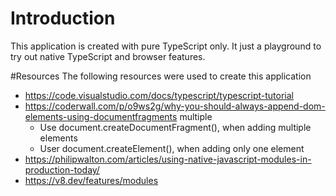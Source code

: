 # Introduction

This application is created with pure TypeScript only.
It just a playground to try out native TypeScript and browser features.

#Resources
The following resources were used to create this application

- https://code.visualstudio.com/docs/typescript/typescript-tutorial
- https://coderwall.com/p/o9ws2g/why-you-should-always-append-dom-elements-using-documentfragments
  multiple
  - Use document.createDocumentFragment(), when adding multiple elements
  - User document.createElement(), when adding only one element
- https://philipwalton.com/articles/using-native-javascript-modules-in-production-today/
- https://v8.dev/features/modules
